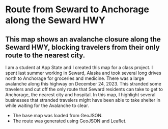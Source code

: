 # Route from Seward to Anchorage along the Seward HWY
## This map shows an avalanche closure along the Seward HWY, blocking travelers from their only route to the nearest city.
I am a student at App State and I created this map for a class project. I spent last summer working in Seward, Alaska and took several long drives north to Anchorage for groceries and medicine. There was a large avalanche along this highway on December 24, 2023. This stranded some travelers and cut off the only route that Seward residents can take to get to Anchorage, the nearest city and hospital. In this map, I highlight several businesses that stranded travelers might have been able to take shelter in while waiting for the Avalanche to clear.
- The base map was loaded from GeoJSON.
- The route was generated using GeoJSON and Leaflet.